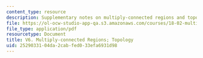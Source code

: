 ```yaml
---
content_type: resource
description: Supplementary notes on multiply-connected regions and topology.
file: https://ol-ocw-studio-app-qa.s3.amazonaws.com/courses/18-02-multivariable-calculus-fall-2007/2529033104da2cabfed033efa6931d98_mult_conectd_reg.pdf
file_type: application/pdf
resourcetype: Document
title: V6. Multiply-connected Regions; Topology
uid: 25290331-04da-2cab-fed0-33efa6931d98
---
```

